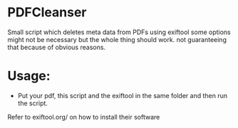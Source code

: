 # PDFCleanser
Small script which deletes meta data from PDFs using exiftool
some options might not be necessary but the whole thing should work. not guaranteeing that because of obvious reasons.

# Usage:
- Put your pdf, this script and the exiftool in the same folder and then run the script.

Refer to exiftool.org/ on how to install their software
